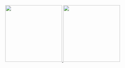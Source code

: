 <div align="center">
  <div style="display: flex; align-items: flex-start; flex-direction: rows">
    <a href="https://github.com/Diegwl">
    <img height="180em" src="https://github-readme-stats.vercel.app/api/top-langs/?username=diegwl&layout=compact&langs_count=7&theme=dark"/>
    <img height="180em" src="https://github-readme-stats.vercel.app/api?username=diegwl&show_icons=true&theme=dark&include_all_commits=true&count_private=true"/>
  </div>
</div>

